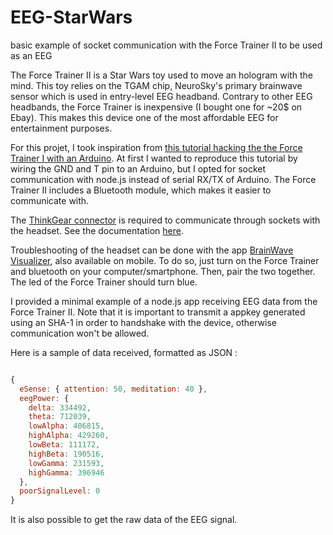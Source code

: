 # EEG-StarWars
basic example of socket communication with the Force Trainer II to be used as an EEG

The Force Trainer II is a Star Wars toy used to move an hologram with the mind. This toy relies on the TGAM chip, NeuroSky's primary brainwave sensor which is used in entry-level EEG headband. 
Contrary to other EEG headbands, the Force Trainer is inexpensive (I bought one for ~20$ on Ebay). This makes this device one of the most affordable EEG for entertainment purposes.

For this projet, I took inspiration from [this tutorial hacking the the Force Trainer I with an Arduino](https://www.instructables.com/How-to-hack-EEG-toys-with-arduino/).
At first I wanted to reproduce this tutorial by wiring the GND and T pin to an Arduino, but I opted for socket communication with node.js instead of serial RX/TX of Arduino.
The Force Trainer II includes a Bluetooth module, which makes it easier to communicate with.


The [ThinkGear connector](https://www.npmjs.com/package/node-thinkgear-sockets) is required to communicate through sockets with the headset. 
See the documentation [here](http://developer.neurosky.com/docs/lib/exe/fetch.php?media=thinkgear_socket_protocol.pdf).

Troubleshooting of the headset can be done with the app [BrainWave Visualizer](https://store.neurosky.com/products/visualizer), also available on mobile. 
To do so, just turn on the Force Trainer and bluetooth on your computer/smartphone. Then, pair the two together. The led of the Force Trainer should turn blue. 

I provided a minimal example of a node.js app receiving EEG data from the Force Trainer II.
Note that it is important to transmit a appkey generated using an SHA-1 in order to handshake with the device, otherwise communication won't be allowed.

Here is a sample of data received, formatted as JSON : 
```javascript

{
  eSense: { attention: 50, meditation: 40 },
  eegPower: {
    delta: 334492,
    theta: 712039,
    lowAlpha: 406815,
    highAlpha: 429260,
    lowBeta: 111172,
    highBeta: 190516,
    lowGamma: 231593,
    highGamma: 396946
  },
  poorSignalLevel: 0
}

```

It is also possible to get the raw data of the EEG signal.
